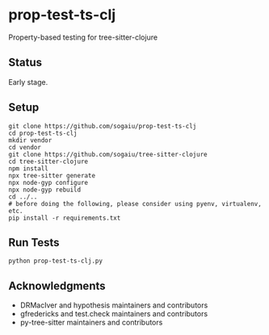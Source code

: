# prop-test-ts-clj

Property-based testing for tree-sitter-clojure

## Status

Early stage.

## Setup

```
git clone https://github.com/sogaiu/prop-test-ts-clj
cd prop-test-ts-clj
mkdir vendor
cd vendor
git clone https://github.com/sogaiu/tree-sitter-clojure
cd tree-sitter-clojure
npm install
npx tree-sitter generate
npx node-gyp configure
npx node-gyp rebuild
cd ../..
# before doing the following, please consider using pyenv, virtualenv, etc.
pip install -r requirements.txt
```

## Run Tests

```
python prop-test-ts-clj.py
```

## Acknowledgments

* DRMacIver and hypothesis maintainers and contributors
* gfredericks and test.check maintainers and contributors
* py-tree-sitter maintainers and contributors
